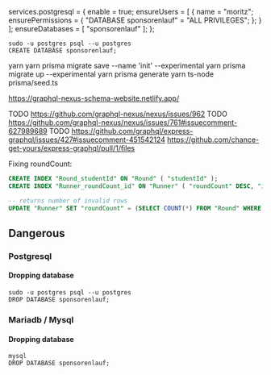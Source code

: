 services.postgresql = {
    enable = true;
    ensureUsers = [
      {
        name = "moritz";
        ensurePermissions = {
          "DATABASE sponsorenlauf" = "ALL PRIVILEGES";
        };
      }
    ];
    ensureDatabases = [ "sponsorenlauf" ];
  };



```
sudo -u postgres psql --u postgres
CREATE DATABASE sponsorenlauf;
```

yarn
yarn prisma migrate save --name 'init' --experimental
yarn prisma migrate up --experimental
yarn prisma generate
yarn ts-node prisma/seed.ts

https://graphql-nexus-schema-website.netlify.app/


TODO https://github.com/graphql-nexus/nexus/issues/962
TODO https://github.com/graphql-nexus/nexus/issues/761#issuecomment-627989689
TODO https://github.com/graphql/express-graphql/issues/427#issuecomment-451542124
https://github.com/chance-get-yours/express-graphql/pull/1/files


Fixing roundCount:
```sql
CREATE INDEX "Round_studentId" ON "Round" ( "studentId" );
CREATE INDEX "Runner_roundCount_id" ON "Runner" ( "roundCount" DESC, "id" ASC );

-- returns number of invalid rows
UPDATE "Runner" SET "roundCount" = (SELECT COUNT(*) FROM "Round" WHERE "studentId" = "Runner"."id") WHERE "roundCount" != (SELECT COUNT(*) FROM "Round" WHERE "studentId" = "Runner"."id");
```

## Dangerous

### Postgresql

#### Dropping database

```
sudo -u postgres psql --u postgres
DROP DATABASE sponsorenlauf;
```

### Mariadb / Mysql

#### Dropping database

```
mysql
DROP DATABASE sponsorenlauf;
```